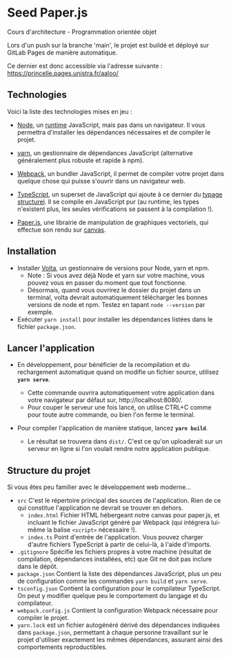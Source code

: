 # Seed Paper.js

Cours d'architecture - Programmation orientée objet

Lors d'un push sur la branche 'main', le projet est buildé et déployé sur GitLab Pages de manière automatique.

Ce dernier est donc accessible via l'adresse suivante : https://princelle.pages.unistra.fr/aaloo/

## Technologies

Voici la liste des technologies mises en jeu :

 - [Node](https://nodejs.org/en), un [runtime](https://fr.wikipedia.org/wiki/Environnement_d%27ex%C3%A9cution)
   JavaScript, mais pas dans un navigateur. Il vous permettra d'installer les dépendances nécessaires et de compiler le
   projet.

 - [yarn](https://yarnpkg.com), un gestionnaire de dépendances JavaScript (alternative généralement plus robuste et
   rapide à npm).

 - [Webpack](https://webpack.js.org), un bundler JavaScript, il permet de compiler votre projet dans quelque chose qui
   puisse s'ouvrir dans un navigateur web.

 - [TypeScript](https://www.typescriptlang.org), un superset de JavaScript qui ajoute à ce dernier du
   [typage structurel](https://en.wikipedia.org/wiki/Structural_type_system).
   Il se compile en JavaScript pur (au runtime, les types n'existent plus, les seules vérifications se passent à la
   compilation !).

 - [Paper.js](http://paperjs.org/about), une librairie de manipulation de graphiques vectoriels, qui effectue son rendu
   sur [canvas](https://developer.mozilla.org/fr/docs/Web/API/Canvas_API).

## Installation

 - Installer [Volta](https://volta.sh/), un gestionnaire de versions pour Node, yarn et npm.
   - Note : Si vous avez déjà Node et yarn sur votre machine, vous pouvez vous en passer du moment que tout fonctionne.
   - Désormais, quand vous ouvrirez le dossier du projet dans un terminal, volta devrait automatiquement télécharger les
     bonnes versions de node et npm. Testez en tapant `node --version` par exemple. 
 - Exécuter `yarn install` pour installer les dépendances listées dans le fichier `package.json`.

## Lancer l'application

 - En développement, pour bénéficier de la recompilation et du rechargement automatique quand on modifie un fichier
   source, utilisez **`yarn serve`**.
   - Cette commande ouvrira automatiquement votre application dans votre navigateur par défaut sur,
     http://localhost:8080/.
   - Pour couper le serveur une fois lancé, on utilise CTRL+C comme pour toute autre commande, ou bien l'on ferme le
     terminal.

 - Pour compiler l'application de manière statique, lancez **`yarn build`**.
   - Le résultat se trouvera dans `dist/`. C'est ce qu'on uploaderait sur un serveur en ligne si l'on voulait rendre notre
     application publique. 

## Structure du projet

Si vous êtes peu familier avec le développement web moderne...

 - `src` C'est le répertoire principal des sources de l'application. Rien de ce qui constitue l'application ne devrait
   se trouver en dehors.
   - `index.html` Fichier HTML hébergeant notre canvas pour paper.js, et incluant le fichier JavaScript généré par
     Webpack (qui intégrera lui-même la balise `<script>` nécessaire !).
   - `index.ts` Point d'entrée de l'application. Vous pouvez charger d'autre fichiers TypeScript à partir de celui-là, à
     l'aide d'imports.
 - `.gitignore` Spécifie les fichiers propres à votre machine (résultat de compilation, dépendances installées, etc) que
   Git ne doit pas inclure dans le dépôt.
 - `package.json` Contient la liste des dépendances JavaScript, plus un peu de configuration comme les commandes
   `yarn build` et `yarn serve`.
 - `tsconfig.json` Contient la configuration pour le compilateur TypeScript. On peut y modifier quelque peu le 
   comportement du langage et du compilateur.
 - `webpack.config.js` Contient la configuration Webpack nécessaire pour compiler le projet.
 - `yarn.lock` est un fichier autogénéré dérivé des dépendances indiquées dans `package.json`, permettant à chaque
   personne travaillant sur le projet d'utiliser exactement les mêmes dépendances, assurant ainsi des comportements
   reproductibles.

